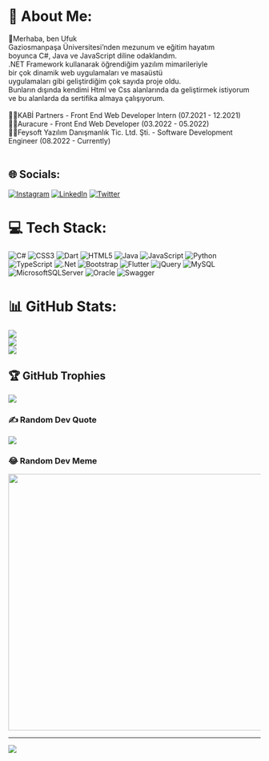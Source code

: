 # 💫 About Me:
👋Merhaba, ben Ufuk<br>Gaziosmanpaşa Üniversitesi’nden mezunum ve eğitim hayatım<br>boyunca C#, Java ve JavaScript diline odaklandım. <br>.NET Framework kullanarak öğrendiğim yazılım mimarileriyle <br>bir çok dinamik web uygulamaları ve masaüstü<br>uygulamaları gibi geliştirdiğim çok sayıda proje oldu.<br>Bunların dışında kendimi Html ve Css alanlarında da geliştirmek istiyorum <br>ve bu alanlarda da sertifika almaya çalışıyorum.<br><br>🧑‍💻KABİ Partners - Front End Web Developer Intern (07.2021 - 12.2021)<br>🧑‍💻Auracure - Front End Web Developer (03.2022 - 05.2022)<br>🧑‍💻Feysoft Yazılım Danışmanlık Tic. Ltd. Şti. - Software Development Engineer (08.2022 - Currently)<br><br>


## 🌐 Socials:
[![Instagram](https://img.shields.io/badge/Instagram-%23E4405F.svg?logo=Instagram&logoColor=white)](https://instagram.com/ufukgulecc) [![LinkedIn](https://img.shields.io/badge/LinkedIn-%230077B5.svg?logo=linkedin&logoColor=white)](https://linkedin.com/in/ufukgulec) [![Twitter](https://img.shields.io/badge/Twitter-%231DA1F2.svg?logo=Twitter&logoColor=white)](https://twitter.com/ufukgulecc1) 

# 💻 Tech Stack:
![C#](https://img.shields.io/badge/c%23-%23239120.svg?style=for-the-badge&logo=c-sharp&logoColor=white) ![CSS3](https://img.shields.io/badge/css3-%231572B6.svg?style=for-the-badge&logo=css3&logoColor=white) ![Dart](https://img.shields.io/badge/dart-%230175C2.svg?style=for-the-badge&logo=dart&logoColor=white) ![HTML5](https://img.shields.io/badge/html5-%23E34F26.svg?style=for-the-badge&logo=html5&logoColor=white) ![Java](https://img.shields.io/badge/java-%23ED8B00.svg?style=for-the-badge&logo=java&logoColor=white) ![JavaScript](https://img.shields.io/badge/javascript-%23323330.svg?style=for-the-badge&logo=javascript&logoColor=%23F7DF1E) ![Python](https://img.shields.io/badge/python-3670A0?style=for-the-badge&logo=python&logoColor=ffdd54) ![TypeScript](https://img.shields.io/badge/typescript-%23007ACC.svg?style=for-the-badge&logo=typescript&logoColor=white) ![.Net](https://img.shields.io/badge/.NET-5C2D91?style=for-the-badge&logo=.net&logoColor=white) ![Bootstrap](https://img.shields.io/badge/bootstrap-%23563D7C.svg?style=for-the-badge&logo=bootstrap&logoColor=white) ![Flutter](https://img.shields.io/badge/Flutter-%2302569B.svg?style=for-the-badge&logo=Flutter&logoColor=white) ![jQuery](https://img.shields.io/badge/jquery-%230769AD.svg?style=for-the-badge&logo=jquery&logoColor=white) ![MySQL](https://img.shields.io/badge/mysql-%2300f.svg?style=for-the-badge&logo=mysql&logoColor=white) ![MicrosoftSQLServer](https://img.shields.io/badge/Microsoft%20SQL%20Sever-CC2927?style=for-the-badge&logo=microsoft%20sql%20server&logoColor=white) ![Oracle](https://img.shields.io/badge/Oracle-F80000?style=for-the-badge&logo=oracle&logoColor=white) ![Swagger](https://img.shields.io/badge/-Swagger-%23Clojure?style=for-the-badge&logo=swagger&logoColor=white)
# 📊 GitHub Stats:
![](https://github-readme-stats.vercel.app/api?username=ufukgulec&theme=default&hide_border=false&include_all_commits=true&count_private=true)<br/>
![](https://github-readme-streak-stats.herokuapp.com/?user=ufukgulec&theme=default&hide_border=false)<br/>
![](https://github-readme-stats.vercel.app/api/top-langs/?username=ufukgulec&theme=default&hide_border=false&include_all_commits=true&count_private=true&layout=compact)

## 🏆 GitHub Trophies
![](https://github-profile-trophy.vercel.app/?username=ufukgulec&theme=radical&no-frame=false&no-bg=true&margin-w=4)

### ✍️ Random Dev Quote
![](https://quotes-github-readme.vercel.app/api?type=horizontal&theme=radical)

### 😂 Random Dev Meme
<img src="https://random-memer.herokuapp.com/" width="512px"/>

---
[![](https://visitcount.itsvg.in/api?id=ufukgulec&icon=0&color=0)](https://visitcount.itsvg.in)

<!-- Proudly created with GPRM ( https://gprm.itsvg.in ) -->
